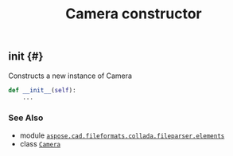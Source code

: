 ﻿---
title: Camera constructor
second_title: Aspose.CAD for Python via .NET API References
description: 
type: docs
weight: 10
url: /python-net/aspose.cad.fileformats.collada.fileparser.elements/camera/__init__/
is_root: false
---

## __init__ {#}

Constructs a new instance of Camera



```python
def __init__(self):
    ...
```





### See Also
* module [`aspose.cad.fileformats.collada.fileparser.elements`](../../)
* class [`Camera`](/cad/python-net/aspose.cad.fileformats.collada.fileparser.elements/camera)
